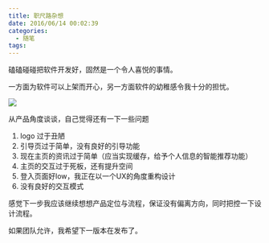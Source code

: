 ```yaml
---
title: 职尺路杂想
date: 2016/06/14 00:02:39
categories:
  - 随笔
tags:
---
```


磕磕碰碰把软件开发好，固然是一个令人喜悦的事情。

一方面为软件可以上架而开心，另一方面软件的幼稚感令我十分的担忧。

![](http://pics.naaln.com/blog/2019-01-14-60812.jpg-basicBlog)

从产品角度谈谈，自己觉得还有一下一些问题

1. logo 过于丑陋
2. 引导页过于简单，没有良好的引导功能
3. 现在主页的资讯过于简单（应当实现缓存，给予个人信息的智能推荐功能）
4. 主页的交互过于死板，还有提升空间
5. 登入页面好low，我正在以一个UX的角度重构设计
6. 没有良好的交互模式

感觉下一步我应该继续想想产品定位与流程，保证没有偏离方向，同时把控一下设计流程。

如果团队允许，我希望下一版本在发布了。